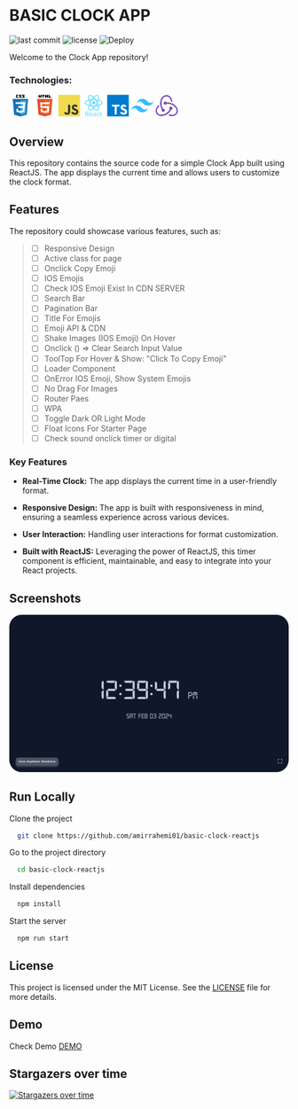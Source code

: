 

# BASIC CLOCK APP

![last commit](https://img.shields.io/github/last-commit/amirrahemi01/basic-clock-reactjs) ![license](https://img.shields.io/github/license/amirrahemi01/basic-clock-reactjs) ![Deploy](https://img.shields.io/github/deployments/amirrahemi01/basic-clock-reactjs/github-pages) 

Welcome to the Clock App repository!

<h3 align="left">Technologies:</h3>
<p align="left"> <a href="https://www.w3schools.com/css/" target="_blank" rel="noreferrer" style="text-decoration: none !important;"></a>
<img src="https://raw.githubusercontent.com/devicons/devicon/master/icons/css3/css3-original-wordmark.svg" alt="css3" width="40" height="40"/></a>
  <a href="https://www.w3.org/html/" target="_blank" rel="noreferrer" style="text-decoration: none !important;">
   <img src="https://raw.githubusercontent.com/devicons/devicon/master/icons/html5/html5-original-wordmark.svg" alt="html5" width="40" height="40"/> </a>
    <a href="https://developer.mozilla.org/en-US/docs/Web/JavaScript" target="_blank" rel="noreferrer"style="text-decoration: none !important;">
     <img src="https://raw.githubusercontent.com/devicons/devicon/master/icons/javascript/javascript-original.svg" alt="javascript" width="40" height="40"/> </a>
      <a href="https://reactjs.org/" target="_blank" rel="noreferrer"style="text-decoration: none !important;">
       <img src="https://raw.githubusercontent.com/devicons/devicon/master/icons/react/react-original-wordmark.svg" alt="react" width="40" height="40"/> </a> 
       <a href="https://www.typescriptlang.org/" target="_blank" rel="noreferrer"style="text-decoration: none !important;">
       <img src="https://raw.githubusercontent.com/devicons/devicon/master/icons/typescript/typescript-original.svg" alt="typescript" width="40" height="40"/> </a>
       <a href="https://tailwindcss.com/" target="_blank" rel="noreferrer"style="text-decoration: none !important;">
       <img src="https://raw.githubusercontent.com/devicons/devicon/55609aa5bd817ff167afce0d965585c92040787a/icons/tailwindcss/tailwindcss-plain.svg" alt="typescript" width="40" height="40"/> </a>
       <a href="https://redux.js.org/" target="_blank" rel="noreferrer"style="text-decoration: none !important;">
       <img src="https://raw.githubusercontent.com/devicons/devicon/55609aa5bd817ff167afce0d965585c92040787a/icons/redux/redux-original.svg" alt="typescript" width="40" height="40"/> </a>
        </p>

## Overview
This repository contains the source code for a simple Clock App built using ReactJS. The app displays the current time and allows users to customize the clock format.

## Features
The repository could showcase various features, such as:

> - [ ] Responsive Design
> - [ ] Active class for page
> - [ ] Onclick Copy Emoji
> - [ ] IOS Emojis
> - [ ] Check IOS Emoji Exist In CDN SERVER
> - [ ] Search Bar
> - [ ] Pagination Bar
> - [ ] Title For Emojis
> - [ ] Emoji API & CDN
> - [ ] Shake Images (IOS Emoji) On Hover
> - [ ] Onclick () => Clear Search Input Value
> - [ ] ToolTop For Hover & Show: "Click To Copy Emoji"
> - [ ] Loader Component
> - [ ] OnError IOS Emoji, Show System Emojis
> - [ ] No Drag For Images
> - [ ] Router Paes
> - [ ] WPA
> - [ ] Toggle Dark OR Light Mode
> - [ ] Float Icons For Starter Page
> - [ ] Check sound onclick timer or digital


### Key Features

- **Real-Time Clock:** The app displays the current time in a user-friendly format.

- **Responsive Design:** The app is built with responsiveness in mind, ensuring a seamless experience across various devices.

- **User Interaction:** Handling user interactions for format customization.

- **Built with ReactJS:** Leveraging the power of ReactJS, this timer component is efficient, maintainable, and easy to integrate into your React projects.

## Screenshots

![App Screenshot](Screenshot.png)


## Run Locally

Clone the project

```bash
  git clone https://github.com/amirrahemi01/basic-clock-reactjs
```

Go to the project directory

```bash
  cd basic-clock-reactjs
```

Install dependencies

```bash
  npm install
```

Start the server

```bash
  npm run start
```

## License

This project is licensed under the MIT License. See the [LICENSE](LICENSE.txt) file for more details.


## Demo

Check Demo <a href="https://amirrahemi-emoji.vercel.app/" target="_blank">DEMO</a>


## Stargazers over time

[![Stargazers over time](https://starchart.cc/amirrahemi01/basic-clock-reactjs.svg?variant=adaptive)](https://starchart.cc/amirrahemi01/basic-clock-reactjs)


